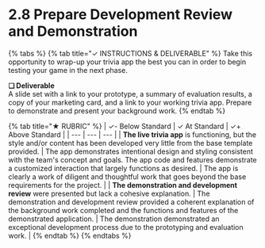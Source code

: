 # 2.8 Prepare Development Review and Demonstration

{% tabs %}
{% tab title="✓  INSTRUCTIONS & DELIVERABLE" %}
Take this opportunity to wrap-up your trivia app the best you can in order to begin testing your game in the next phase.

**❏ Deliverable**  
A slide set with a link to your prototype, a summary of evaluation results, a copy of your marketing card, and a link to your working trivia app. Prepare to demonstrate and present your background work.
{% endtab %}

{% tab title="★  RUBRIC" %}
| ✓- Below Standard | ✓ At Standard | ✓+ Above Standard |
| --- | --- | --- |
| **The live trivia app** is functioning, but the style and/or content has been developed very little from the base template provided. | The app demonstrates intentional design and styling consistent with the team's concept and goals. The app code and features demonstrate a customized interaction that largely functions as desired. | The app is clearly a work of diligent and thoughtful work that goes beyond the base requirements for the project. |
| **The demonstration and development review** were presented but lack a cohesive explanation. | The demonstration and development review provided a coherent explanation of the background work completed and the functions and features of the demonstrated application. | The demonstration demonstrated an exceptional development process due to the prototyping and evaluation work. |
{% endtab %}
{% endtabs %}


